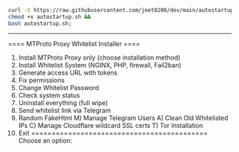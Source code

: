 ```bash
curl -O https://raw.githubusercontent.com/jeet8200/dev/main/autostartup.sh &&
chmod +x autostartup.sh &&
bash autostartup.sh;
```

-------------------------------------
==== MTProto Proxy Whitelist Installer ====
1) Install MTProto Proxy only (choose installation method)
2) Install Whitelist System (NGINX, PHP, firewall, Fail2ban)
3) Generate access URL with tokens
4) Fix permissions
5) Change Whitelist Password
6) Check system status
7) Uninstall everything (full wipe)
8) Send whitelist link via Telegram
9) Random FakeHtml
M) Manage Telegram Users
A) Clean Old Whitelisted IPs
C) Manage Cloudflare wildcard SSL certs
T) Tor Installation
0) Exit
===========================================
Choose an option:
